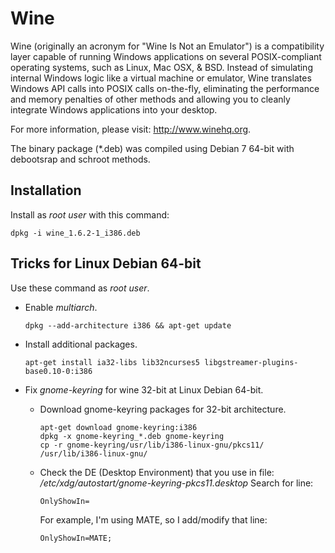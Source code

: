 # Wine
Wine (originally an acronym for "Wine Is Not an Emulator") is a compatibility layer capable of running Windows applications on several POSIX-compliant operating systems, such as Linux, Mac OSX, & BSD. Instead of simulating internal Windows logic like a virtual machine or emulator, Wine translates Windows API calls into POSIX calls on-the-fly, eliminating the performance and memory penalties of other methods and allowing you to cleanly integrate Windows applications into your desktop.

For more information, please visit: http://www.winehq.org.

The binary package (*.deb) was compiled using Debian 7 64-bit with debootsrap and schroot methods. 


## Installation
Install as *root user* with this command:
```
dpkg -i wine_1.6.2-1_i386.deb
```


## Tricks for Linux Debian 64-bit
Use these command as *root user*.

* Enable *multiarch*.
  ```
  dpkg --add-architecture i386 && apt-get update
  ```

* Install additional packages.
  ```
  apt-get install ia32-libs lib32ncurses5 libgstreamer-plugins-base0.10-0:i386
  ```

* Fix *gnome-keyring* for wine 32-bit at Linux Debian 64-bit.
  * Download gnome-keyring packages for 32-bit architecture.
    ```
    apt-get download gnome-keyring:i386
    dpkg -x gnome-keyring_*.deb gnome-keyring
    cp -r gnome-keyring/usr/lib/i386-linux-gnu/pkcs11/ /usr/lib/i386-linux-gnu/
    ```

  * Check the DE (Desktop Environment) that you use in file:
    */etc/xdg/autostart/gnome-keyring-pkcs11.desktop*
    Search for line:
    ```
    OnlyShowIn=
    ```
    For example, I'm using MATE, so I add/modify that line: 
    ```
    OnlyShowIn=MATE;
    ```
